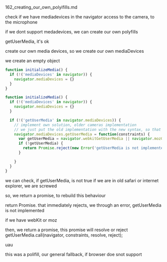 162_creating_our_own_polyifills.md


check if we have mediadevices in the navigator
access to the camera, to the microphone

if we dont support medadevices, we can create our own polyfills

getUserMedia, it's ok

create our own media devices, so we create our own mediaDevices

we create an empty object

```js
function initializeMedia() {
  if (!('mediaDevices' in navigator)) {
    navigator.mediaDevices = {}
  }
}
```


```js
function initializeMedia() {
  if (!('mediaDevices' in navigator)) {
    navigator.mediaDevices = {}
  }

  if (!('getUserMedia' in navigator.mediaDevices)) {
    // implement own solution, older cameras implementation
    // we just put the old implementation with the new syntax, so that we can use the new syntax throughout the application
    navigator.mediaDevices.getUserMedia = function(constraints) {
      var getUserMedia = navigator.webkitGetUserMedia || navigator.mozGetUserMedia;
      if (!getUserMedia) {
        return Promise.reject(new Error('getUserMedia is not implemented!'));
      }

    }
  }
}
```

we can check, if getUserMedia, is not true
if we are in old safari or internet explorer, we are screwed

so, we return a promise, to rebuild this behaviour

return Promise. that immediately rejects, we through an error, getUserMedia is not implemented

if we have webKit or moz

then, we return a promise, this promise will resolve or reject
getUserMedia.call(navigator, constraints, resolve, reject);

uau


this was a polifill, our general fallback, if browser doe snot support






































